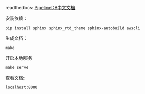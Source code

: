 readthedocs: [PipelineDB中文文档](https://pipelinedb-doc-cn.readthedocs.io/zh_CN/latest/)

安装依赖：
``` shell
pip install sphinx sphinx_rtd_theme sphinx-autobuild awscli
```
生成文档：
``` shell
make
```
开启本地服务
``` shell
make serve
```
查看文档:
```
localhost:8000
```
